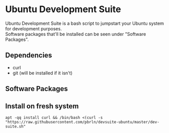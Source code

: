 # Ubuntu Development Suite

Ubuntu Development Suite is a bash script to jumpstart your Ubuntu system for development purposes.  
Software packages that'll be installed can be seen under "Software Packages".

## Dependencies
- curl
- git (will be installed if it isn't)

## Software Packages

## Install on fresh system
```apt -qq install curl && /bin/bash <(curl -s "https://raw.githubusercontent.com/pbrln/devsuite-ubuntu/master/dev-suite.sh"```